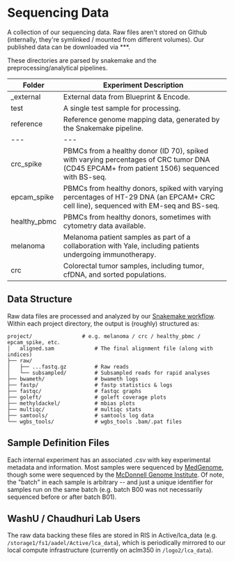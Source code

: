 # Sequencing Data

A collection of our sequencing data. Raw files aren't stored on Github (internally, they're symlinked / mounted from different volumes). Our published data can be downloaded via ***.

These directories are parsed by snakemake and the preprocessing/analytical pipelines.
  
| Folder | Experiment Description |
| --- | --- |
| _external | External data from Blueprint & Encode. |
| test | A single test sample for processing. |
| reference | Reference genome mapping data, generated by the Snakemake pipeline. |
| --- | --- | 
| crc_spike | PBMCs from a healthy donor (ID 70), spiked with varying percentages of CRC tumor DNA (CD45 EPCAM+ from patient 1506) sequenced with BS-seq. |
| epcam_spike | PBMCs from healthy donors, spiked with varying percentages of HT-29 DNA (an EPCAM+ CRC cell line), sequenced with EM-seq and BS-seq. |
| healthy_pbmc | PBMCs from healthy donors, sometimes with cytometry data available. |
| melanoma | Melanoma patient samples as part of a collaboration with Yale, including patients undergoing immunotherapy. |
| crc | Colorectal tumor samples, including tumor, cfDNA, and sorted populations. |

## Data Structure

Raw data files are processed and analyzed by our [Snakemake workflow](../workflow). Within each project directory, the output is (roughly) structured as:

    project/   	   	        # e.g. melanoma / crc / healthy_pbmc / epcam_spike, etc.
    │   aligned.sam             # The final alignment file (along with indices)
    ├── raw/
    │   ├── ...fastq.gz         # Raw reads
    │   └── subsampled/         # Subsampled reads for rapid analyses
    ├── bwameth/                # bwameth logs 
    ├── fastp/                  # fastp statistics & logs
    ├── fastqc/                 # fastqc graphs 
    ├── goleft/                 # goleft coverage plots
    ├── methyldackel/           # mbias plots
    ├── multiqc/                # multiqc stats
    ├── samtools/               # samtools log data
    └── wgbs_tools/             # wgbs_tools .bam/.pat files

## Sample Definition Files

Each internal experiment has an associated .csv with key experimental metadata and information. Most samples were sequenced by [MedGenome](https://research.medgenome.com/), though some were sequenced by the [McDonnell Genome Institute](https://www.genome.wustl.edu/). Of note, the "batch" in each sample is arbitrary -- and just a unique identifier for samples run on the same batch (e.g. batch B00 was not necessarily sequenced before or after batch B01). 

## WashU / Chaudhuri Lab Users

The raw data backing these files are stored in RIS in Active/lca_data (e.g. `/storage1/fs1/aadel/Active/lca_data`), which is periodically mirrored to our local compute infrastructure (currently on aclm350 in `/logo2/lca_data`).
